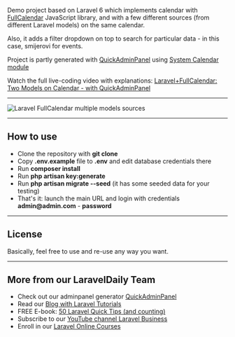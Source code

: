 Demo project based on Laravel 6 which implements calendar with [FullCalendar](https://fullcalendar.io) JavaScript library, and with a few different sources (from different Laravel models) on the same calendar.

Also, it adds a filter dropdown on top to search for particular data - in this case, smijerovi for events.

Project is partly generated with [QuickAdminPanel](https://2019.quickadminpanel.com) using [System Calendar module](https://www.youtube.com/watch?v=gkEKNsU6tmA)

Watch the full live-coding video with explanations: [Laravel+FullCalendar: Two Models on Calendar - with QuickAdminPanel](https://www.youtube.com/watch?v=T1SuioqmBzI)

---

![Laravel FullCalendar multiple models sources](https://laraveldaily.com/wp-content/uploads/2019/11/Screen-Shot-2019-11-13-at-3.54.09-PM.png)

---

## How to use

- Clone the repository with __git clone__
- Copy __.env.example__ file to __.env__ and edit database credentials there
- Run __composer install__
- Run __php artisan key:generate__
- Run __php artisan migrate --seed__ (it has some seeded data for your testing)
- That's it: launch the main URL and login with credentials __admin@admin.com__ - __password__ 

---

## License

Basically, feel free to use and re-use any way you want.

---

## More from our LaravelDaily Team

- Check out our adminpanel generator [QuickAdminPanel](https://quickadminpanel.com)
- Read our [Blog with Laravel Tutorials](https://laraveldaily.com)
- FREE E-book: [50 Laravel Quick Tips (and counting)](https://laraveldaily.com/free-e-book-40-laravel-quick-tips-and-counting/)
- Subscribe to our [YouTube channel Laravel Business](https://www.youtube.com/channel/UCTuplgOBi6tJIlesIboymGA)
- Enroll in our [Laravel Online Courses](https://laraveldaily.teachable.com/)
